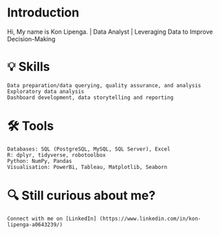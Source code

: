 # Introduction
Hi, My name is Kon Lipenga. | Data Analyst | Leveraging Data to Improve Decision-Making

# 💡 Skills

    Data preparation/data querying, quality assurance, and analysis
    Exploratory data analysis
    Dashboard development, data storytelling and reporting
    
# 🛠️ Tools

    Databases: SQL (PostgreSQL, MySQL, SQL Server), Excel
    R: dplyr, tidyverse, robotoolbox
    Python: NumPy, Pandas
    Visualisation: PowerBi, Tableau, Matplotlib, Seaborn
    
# 🔍 Still curious about me?
    Connect with me on [LinkedIn] (https://www.linkedin.com/in/kon-lipenga-a0643239/)

